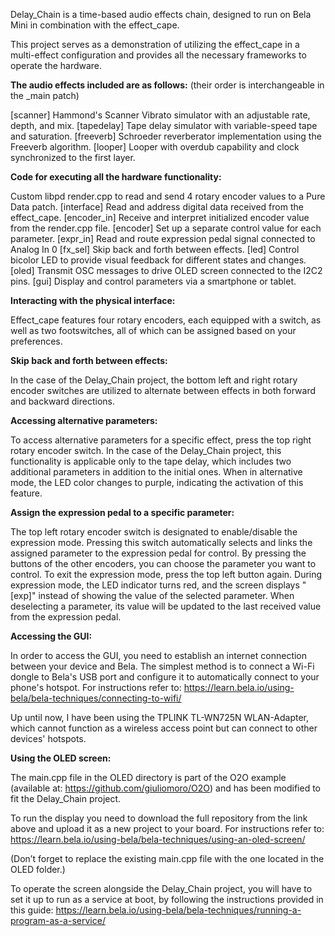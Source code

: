 Delay_Chain is a time-based audio effects chain, designed to run on Bela Mini in combination with the effect_cape.

This project serves as a demonstration of utilizing the effect_cape in a multi-effect configuration and provides all the necessary frameworks to operate the hardware.

**The audio effects included are as follows:** (their order is interchangeable in the _main patch)

[scanner] Hammond's Scanner Vibrato simulator with an adjustable rate, depth, and mix.
[tapedelay] Tape delay simulator with variable-speed tape and saturation.
[freeverb] Schroeder reverberator implementation using the Freeverb algorithm.
[looper] Looper with overdub capability and clock synchronized to the first layer.


**Code for executing all the hardware functionality:**

Custom libpd render.cpp to read and send 4 rotary encoder values to a Pure Data patch.
[interface] Read and address digital data received from the effect_cape.
[encoder_in] Receive and interpret initialized encoder value from the render.cpp file.
[encoder] Set up a separate control value for each parameter.
[expr_in] Read and route expression pedal signal connected to Analog In 0
[fx_sel] Skip back and forth between effects.
[led] Control bicolor LED to provide visual feedback for different states and changes.
[oled] Transmit OSC messages to drive OLED screen connected to the I2C2 pins.
[gui] Display and control parameters via a smartphone or tablet.


**Interacting with the physical interface:**

Effect_cape features four rotary encoders, each equipped with a switch, as well as two footswitches, all of which can be assigned based on your preferences.

**Skip back and forth between effects:**

In the case of the Delay_Chain project, the bottom left and right rotary encoder switches are utilized to alternate between effects in both forward and backward directions.

**Accessing alternative parameters:**

To access alternative parameters for a specific effect, press the top right rotary encoder switch. In the case of the Delay_Chain project, this functionality is applicable only to the tape delay, which includes two additional parameters in addition to the initial ones. When in alternative mode, the LED color changes to purple, indicating the activation of this feature.


**Assign the expression pedal to a specific parameter:**

The top left rotary encoder switch is designated to enable/disable the expression mode. Pressing this switch automatically selects and links the assigned parameter to the expression pedal for control. By pressing the buttons of the other encoders, you can choose the parameter you want to control. To exit the expression mode, press the top left button again. During expression mode, the LED indicator turns red, and the screen displays "[exp]" instead of showing the value of the selected parameter. When deselecting a parameter, its value will be updated to the last received value from the expression pedal.


**Accessing the GUI:**


In order to access the GUI, you need to establish an internet connection between your device and Bela. The simplest method is to connect a Wi-Fi dongle to Bela's USB port and configure it to automatically connect to your phone's hotspot. 
For instructions refer to: https://learn.bela.io/using-bela/bela-techniques/connecting-to-wifi/

Up until now, I have been using the TPLINK TL-WN725N WLAN-Adapter, which cannot function as a wireless access point but can connect to other devices' hotspots.


**Using the OLED screen:**

The main.cpp file in the OLED directory is part of the O2O example (available at: https://github.com/giuliomoro/O2O) and has been modified to fit the Delay_Chain project.

To run the display you need to download the full repository from the link above and upload it as a new project to your board. For instructions refer to: https://learn.bela.io/using-bela/bela-techniques/using-an-oled-screen/

(Don’t forget to replace the existing main.cpp file with the one located in the OLED folder.)

To operate the screen alongside the Delay_Chain project, you will have to set it up to run as a service at boot, by following the instructions provided in this guide: https://learn.bela.io/using-bela/bela-techniques/running-a-program-as-a-service/

